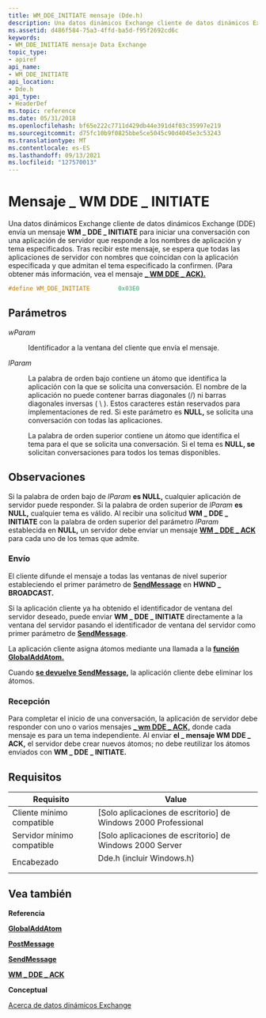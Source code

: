 ```yaml
---
title: WM_DDE_INITIATE mensaje (Dde.h)
description: Una datos dinámicos Exchange cliente de datos dinámicos Exchange (DDE) envía un mensaje WM DDE INITIATE para iniciar una conversación con una aplicación de servidor que responda a los nombres de aplicación y \_ \_ tema especificados.
ms.assetid: d486f584-75a3-4ffd-ba5d-f95f2692cd6c
keywords:
- WM_DDE_INITIATE mensaje Data Exchange
topic_type:
- apiref
api_name:
- WM_DDE_INITIATE
api_location:
- Dde.h
api_type:
- HeaderDef
ms.topic: reference
ms.date: 05/31/2018
ms.openlocfilehash: bf65e222c7711d429db44e391d4f03c35997e219
ms.sourcegitcommit: d75fc10b9f0825bbe5ce5045c90d4045e3c53243
ms.translationtype: MT
ms.contentlocale: es-ES
ms.lasthandoff: 09/13/2021
ms.locfileid: "127570013"
---
```

# <a name="wm_dde_initiate-message"></a>Mensaje \_ WM DDE \_ INITIATE

Una datos dinámicos Exchange cliente de datos dinámicos Exchange (DDE) envía un mensaje **WM \_ DDE \_ INITIATE** para iniciar una conversación con una aplicación de servidor que responde a los nombres de aplicación y tema especificados. Tras recibir este mensaje, se espera que todas las aplicaciones de servidor con nombres que coincidan con la aplicación especificada y que admitan el tema especificado la confirmen. (Para obtener más información, vea el mensaje [**\_ WM DDE \_ ACK).**](wm-dde-ack.md)


```C++
#define WM_DDE_INITIATE        0x03E0
```



## <a name="parameters"></a>Parámetros

<dl> <dt>

*wParam* 
</dt> <dd>

Identificador a la ventana del cliente que envía el mensaje.

</dd> <dt>

*lParam* 
</dt> <dd>

La palabra de orden bajo contiene un átomo que identifica la aplicación con la que se solicita una conversación. El nombre de la aplicación no puede contener barras diagonales (/) ni barras diagonales inversas ( \\ ). Estos caracteres están reservados para implementaciones de red. Si este parámetro es **NULL,** se solicita una conversación con todas las aplicaciones.

La palabra de orden superior contiene un átomo que identifica el tema para el que se solicita una conversación. Si el tema es **NULL, se** solicitan conversaciones para todos los temas disponibles.

</dd> </dl>

## <a name="remarks"></a>Observaciones

Si la palabra de orden bajo de *lParam* **es NULL,** cualquier aplicación de servidor puede responder. Si la palabra de orden superior de *lParam* **es NULL,** cualquier tema es válido. Al recibir una solicitud **WM \_ DDE \_ INITIATE** con la palabra de orden superior del parámetro *lParam* establecida en **NULL,** un servidor debe enviar un mensaje [**WM \_ DDE \_ ACK**](wm-dde-ack.md) para cada uno de los temas que admite.

### <a name="sending"></a>Envío

El cliente difunde el mensaje a todas las ventanas de nivel superior estableciendo el primer parámetro de [**SendMessage**](/windows/desktop/api/winuser/nf-winuser-sendmessage) en **HWND \_ BROADCAST.**

Si la aplicación cliente ya ha obtenido el identificador de ventana del servidor deseado, puede enviar **WM \_ DDE \_ INITIATE** directamente a la ventana del servidor pasando el identificador de ventana del servidor como primer parámetro de [**SendMessage**](/windows/desktop/api/winuser/nf-winuser-sendmessage).

La aplicación cliente asigna átomos mediante una llamada a la [**función GlobalAddAtom.**](/windows/desktop/api/Winbase/nf-winbase-globaladdatoma)

Cuando [**se devuelve SendMessage,**](/windows/desktop/api/winuser/nf-winuser-sendmessage) la aplicación cliente debe eliminar los átomos.

### <a name="receiving"></a>Recepción

Para completar el inicio de una conversación, la aplicación de servidor debe responder con uno o varios mensajes [**\_ wm DDE \_ ACK,**](wm-dde-ack.md) donde cada mensaje es para un tema independiente. Al enviar **el \_ mensaje WM DDE \_ ACK,** el servidor debe crear nuevos átomos; no debe reutilizar los átomos enviados con **WM \_ DDE \_ INITIATE.**

## <a name="requirements"></a>Requisitos



| Requisito | Value |
|-------------------------------------|------------------------------------------------------------------------------------------------------|
| Cliente mínimo compatible<br/> | \[Solo aplicaciones de escritorio\] de Windows 2000 Professional<br/>                                           |
| Servidor mínimo compatible<br/> | \[Solo aplicaciones de escritorio\] de Windows 2000 Server<br/>                                                 |
| Encabezado<br/>                   | <dl> <dt>Dde.h (incluir Windows.h)</dt> </dl> |



## <a name="see-also"></a>Vea también

<dl> <dt>

**Referencia**
</dt> <dt>

[**GlobalAddAtom**](/windows/desktop/api/Winbase/nf-winbase-globaladdatoma)
</dt> <dt>

[**PostMessage**](/windows/desktop/api/winuser/nf-winuser-postmessagea)
</dt> <dt>

[**SendMessage**](/windows/desktop/api/winuser/nf-winuser-sendmessage)
</dt> <dt>

[**WM \_ DDE \_ ACK**](wm-dde-ack.md)
</dt> <dt>

**Conceptual**
</dt> <dt>

[Acerca de datos dinámicos Exchange](about-dynamic-data-exchange.md)
</dt> </dl>

 

